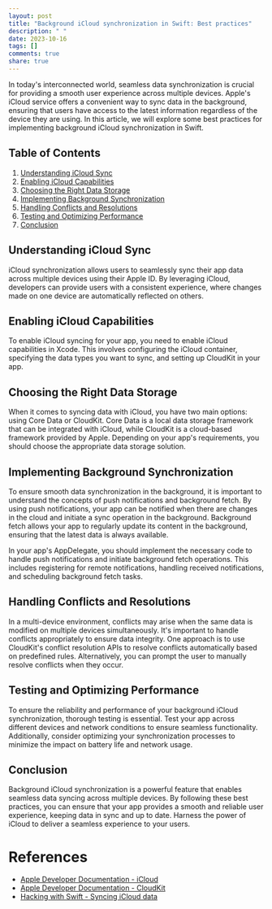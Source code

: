 ```yaml
---
layout: post
title: "Background iCloud synchronization in Swift: Best practices"
description: " "
date: 2023-10-16
tags: []
comments: true
share: true
---
```


In today's interconnected world, seamless data synchronization is crucial for providing a smooth user experience across multiple devices. Apple's iCloud service offers a convenient way to sync data in the background, ensuring that users have access to the latest information regardless of the device they are using. In this article, we will explore some best practices for implementing background iCloud synchronization in Swift.

## Table of Contents
1. [Understanding iCloud Sync](#understanding-icloud-sync)
2. [Enabling iCloud Capabilities](#enabling-icloud-capabilities)
3. [Choosing the Right Data Storage](#choosing-the-right-data-storage)
4. [Implementing Background Synchronization](#implementing-background-synchronization)
5. [Handling Conflicts and Resolutions](#handling-conflicts-and-resolutions)
6. [Testing and Optimizing Performance](#testing-and-optimizing-performance)
7. [Conclusion](#conclusion)

## Understanding iCloud Sync

iCloud synchronization allows users to seamlessly sync their app data across multiple devices using their Apple ID. By leveraging iCloud, developers can provide users with a consistent experience, where changes made on one device are automatically reflected on others.

## Enabling iCloud Capabilities

To enable iCloud syncing for your app, you need to enable iCloud capabilities in Xcode. This involves configuring the iCloud container, specifying the data types you want to sync, and setting up CloudKit in your app.

## Choosing the Right Data Storage

When it comes to syncing data with iCloud, you have two main options: using Core Data or CloudKit. Core Data is a local data storage framework that can be integrated with iCloud, while CloudKit is a cloud-based framework provided by Apple. Depending on your app's requirements, you should choose the appropriate data storage solution.

## Implementing Background Synchronization

To ensure smooth data synchronization in the background, it is important to understand the concepts of push notifications and background fetch. By using push notifications, your app can be notified when there are changes in the cloud and initiate a sync operation in the background. Background fetch allows your app to regularly update its content in the background, ensuring that the latest data is always available.

In your app's AppDelegate, you should implement the necessary code to handle push notifications and initiate background fetch operations. This includes registering for remote notifications, handling received notifications, and scheduling background fetch tasks.

## Handling Conflicts and Resolutions

In a multi-device environment, conflicts may arise when the same data is modified on multiple devices simultaneously. It's important to handle conflicts appropriately to ensure data integrity. One approach is to use CloudKit's conflict resolution APIs to resolve conflicts automatically based on predefined rules. Alternatively, you can prompt the user to manually resolve conflicts when they occur.

## Testing and Optimizing Performance

To ensure the reliability and performance of your background iCloud synchronization, thorough testing is essential. Test your app across different devices and network conditions to ensure seamless functionality. Additionally, consider optimizing your synchronization processes to minimize the impact on battery life and network usage.

## Conclusion

Background iCloud synchronization is a powerful feature that enables seamless data syncing across multiple devices. By following these best practices, you can ensure that your app provides a smooth and reliable user experience, keeping data in sync and up to date. Harness the power of iCloud to deliver a seamless experience to your users. 

# References
- [Apple Developer Documentation - iCloud](https://developer.apple.com/icloud/)
- [Apple Developer Documentation - CloudKit](https://developer.apple.com/documentation/cloudkit)
- [Hacking with Swift - Syncing iCloud data](https://www.hackingwithswift.com/articles/118/how-to-sync-icloud-data-to-a-user-driven-edited-json-document)
